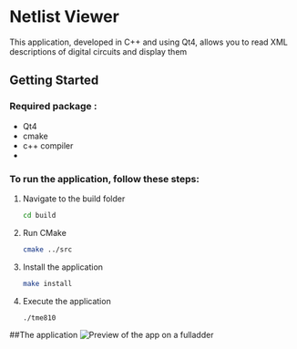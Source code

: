 # Netlist Viewer

This application, developed in C++ and using Qt4, allows you to read XML descriptions of digital circuits and display them

## Getting Started

### Required package :
- Qt4
- cmake
- c++ compiler
- 
### To run the application, follow these steps:
1. Navigate to the build folder
   ```bash
   cd build
2. Run CMake
   ```bash
   cmake ../src
3. Install the application
   ```bash
   make install
5. Execute the application
   ```bash
   ./tme810


##The application
![Preview of the app on a fulladder](./images/app.png)
